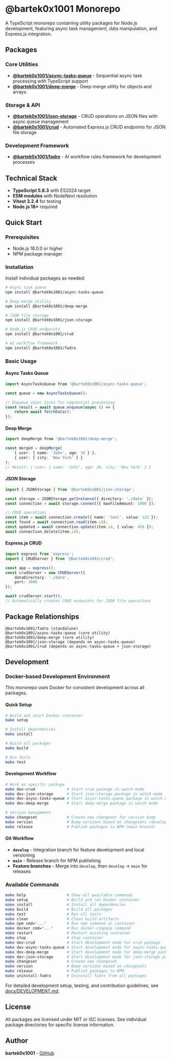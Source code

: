 # @bartek0x1001 Monorepo

A TypeScript monorepo containing utility packages for Node.js development, featuring async task management, data manipulation, and Express.js integration.

## Packages

### Core Utilities
- **[@bartek0x1001/async-tasks-queue](https://github.com/maciej-bartynski/async-tasks-queue)** - Sequential async task processing with TypeScript support
- **[@bartek0x1001/deep-merge](https://github.com/maciej-bartynski/deep-merge)** - Deep merge utility for objects and arrays

### Storage & API
- **[@bartek0x1001/json-storage](https://github.com/maciej-bartynski/json-storage)** - CRUD operations on JSON files with async queue management
- **[@bartek0x1001/crud](https://github.com/maciej-bartynski/crud)** - Automated Express.js CRUD endpoints for JSON file storage

### Development Framework
- **[@bartek0x1001/fadro](https://github.com/maciej-bartynski/fadro)** - AI workflow rules framework for development processes

## Technical Stack

- **TypeScript 5.8.3** with ES2024 target
- **ESM modules** with NodeNext resolution
- **Vitest 3.2.4** for testing
- **Node.js 18+** required

## Quick Start

### Prerequisites
- Node.js 18.0.0 or higher
- NPM package manager

### Installation

Install individual packages as needed:

```bash
# Async task queue
npm install @bartek0x1001/async-tasks-queue

# Deep merge utility
npm install @bartek0x1001/deep-merge

# JSON file storage
npm install @bartek0x1001/json-storage

# Node.js CRUD endpoints
npm install @bartek0x1001/crud

# AI workflow framework
npm install @bartek0x1001/fadro
```

### Basic Usage

#### Async Tasks Queue
```typescript
import AsyncTasksQueue from '@bartek0x1001/async-tasks-queue';

const queue = new AsyncTasksQueue();

// Enqueue async tasks for sequential processing
const result = await queue.enqueue(async () => {
    return await fetchData();
});
```

#### Deep Merge
```typescript
import deepMerge from '@bartek0x1001/deep-merge';

const merged = deepMerge(
    { user: { name: 'John', age: 30 } },
    { user: { city: 'New York' } }
);
// Result: { user: { name: 'John', age: 30, city: 'New York' } }
```

#### JSON Storage
```typescript
import { JSONStorage } from '@bartek0x1001/json-storage';

const storage = JSONStorage.getInstance({ directory: './data' });
const connection = await storage.connect({ maxFileAmount: 1000 });

// CRUD operations
const item = await connection.create({ name: 'test', value: 123 });
const found = await connection.read(item.id);
const updated = await connection.update(item.id, { value: 456 });
await connection.delete(item.id);
```

#### Express.js CRUD
```typescript
import express from 'express';
import { CRUDServer } from '@bartek0x1001/crud';

const app = express();
const crudServer = new CRUDServer({
    dataDirectory: './data',
    port: 3000
});

await crudServer.start();
// Automatically creates CRUD endpoints for JSON file operations
```

## Package Relationships

```
@bartek0x1001/fadro (standalone)
@bartek0x1001/async-tasks-queue (core utility)
@bartek0x1001/deep-merge (core utility)
@bartek0x1001/json-storage (depends on async-tasks-queue)
@bartek0x1001/crud (depends on async-tasks-queue + json-storage)
```

## Development

### Docker-based Development Environment

This monorepo uses Docker for consistent development across all packages.

#### Quick Setup
```bash
# Build and start Docker container
make setup

# Install dependencies
make install

# Build all packages
make build

# Run tests
make test
```

#### Development Workflow
```bash
# Work on specific package
make dev-crud              # Start crud package in watch mode
make dev-json-storage      # Start json-storage package in watch mode
make dev-async-tasks-queue # Start async-tasks-queue package in watch mode
make dev-deep-merge        # Start deep-merge package in watch mode

# Version management
make changeset             # Create new changeset for version bump
make version               # Bump versions based on changesets (develop branch)
make release               # Publish packages to NPM (main branch)
```

#### Git Workflow
- **`develop`** - Integration branch for feature development and local versioning
- **`main`** - Release branch for NPM publishing
- **Feature branches** - Merge into `develop`, then `develop` → `main` for releases

### Available Commands
```bash
make help                  # Show all available commands
make setup                 # Build and run Docker container
make install               # Install all dependencies
make build                 # Build all packages
make test                  # Run all tests
make clean                 # Clean build artifacts
make npm cmd="..."         # Run npm command in container
make docker cmd="..."      # Run docker-compose command
make restart               # Restart existing container
make stop                  # Stop container
make dev-crud              # Start development mode for crud package
make dev-async-tasks-queue # Start development mode for async-tasks-queue package
make dev-deep-merge        # Start development mode for deep-merge package
make dev-json-storage      # Start development mode for json-storage package
make changeset             # Create new changeset
make version               # Bump versions based on changesets
make release               # Publish packages to NPM
make uninstall-fadro       # Uninstall fadro from all packages
```

For detailed development setup, testing, and contribution guidelines, see [docs/DEVELOPMENT.md](./docs/DEVELOPMENT.md).

## License

All packages are licensed under MIT or ISC licenses. See individual package directories for specific license information.

## Author

**bartek0x1001** - [GitHub](https://github.com/maciej-bartynski)
